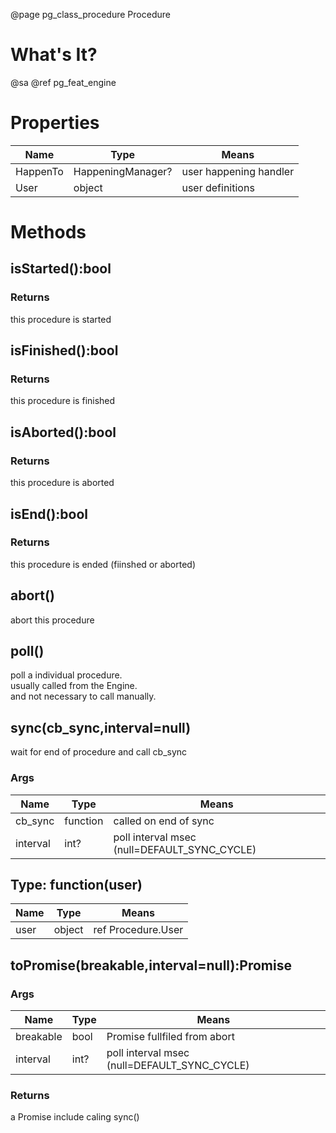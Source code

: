 ﻿@page pg_class_procedure Procedure

# What's It?

@sa @ref pg_feat_engine


# Properties

Name | Type | Means
-----|------|------
HappenTo | HappeningManager? | user happening handler
User | object | user definitions


# Methods

## isStarted():bool

### Returns

this procedure is started

## isFinished():bool

### Returns

this procedure is finished

## isAborted():bool

### Returns

this procedure is aborted

## isEnd():bool

### Returns

this procedure is ended (fiinshed or aborted)

## abort()

abort this procedure

## poll()

poll a individual procedure.  
usually called from the Engine.  
and not necessary to call manually.  

## sync(cb_sync,interval=null)

wait for end of procedure and call cb_sync

### Args

Name | Type | Means
-----|------|------
cb_sync | function<SyncEnd> | called on end of sync
interval | int? | poll interval msec (null=DEFAULT_SYNC_CYCLE)

## Type: function<SyncEnd>(user)

Name | Type | Means
-----|------|------
user | object | ref Procedure.User

## toPromise(breakable,interval=null):Promise

### Args

Name | Type | Means
-----|------|------
breakable | bool | Promise fullfiled from abort
interval | int? | poll interval msec (null=DEFAULT_SYNC_CYCLE)

### Returns

a Promise include caling sync()
